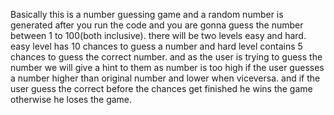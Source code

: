 Basically this is a number guessing game and a random number is generated after you run the code and you are gonna guess the number between 1 to 100(both inclusive). there will be two levels easy and hard. easy level has 10 chances to guess a number and hard level contains 5 chances to guess the correct number. and as the user is trying to guess the number we will give a hint to them as number is too high if the user guesses a number higher than original number and lower when viceversa. and if the user guess the correct before the chances get finished he wins the game otherwise he loses the game.
